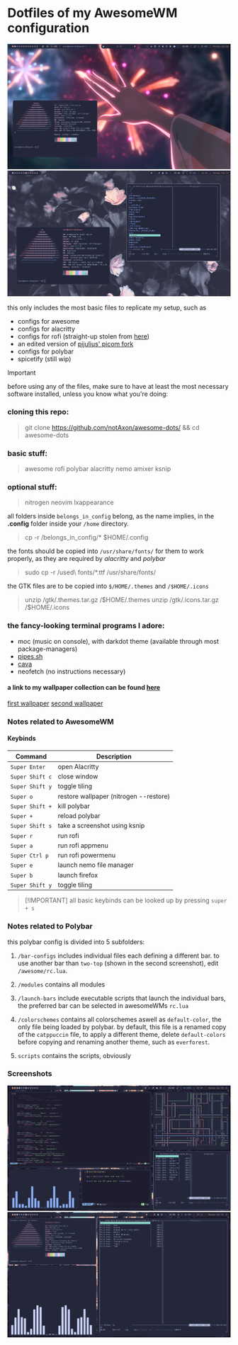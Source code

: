 # Dotfiles of my AwesomeWM configuration

![the almighty rice (incomplete)](https://github.com/notAxon/awesome-dots/blob/main/screenshots/ksnip_20240108-113415.png)
![the almighty rice with the two-top-polybar config](https://github.com/notAxon/awesome-dots/blob/main/screenshots/ksnip_20240212-165653.png)

this only includes the most basic files to replicate my setup, such as 

+ configs for awesome
+ configs for alacritty
+ configs for rofi (straight-up stolen from [here](https://github.com/adi1090x/rofi))
+ an edited version of [pijulius' picom fork](https://github.com/pijulius/picom)
+ configs for polybar
+ spicetify (still wip)

>[!IMPORTANT]
>before using any of the files, make sure to have at least the most necessary software installed, unless you know what you're doing:

### cloning this repo:

> git clone https://github.com/notAxon/awesome-dots/ && cd awesome-dots

### basic stuff: 

> awesome rofi polybar alacritty nemo amixer ksnip 

### optional stuff:

> nitrogen neovim lxappearance 


all folders inside `belongs_in_config` belong, as the name implies, in the **.config** folder inside your `/home` directory. 

> cp -r /belongs_in_config/* \$HOME/.config

the fonts should be copied into `/usr/share/fonts/` for them to work properly, as they are required by *alacritty* and *polybar*

> sudo cp -r /used\ fonts/*.ttf /usr/share/fonts/

the GTK files are to be copied into `$/HOME/.themes` and `/$HOME/.icons` 

> unzip /gtk/.themes.tar.gz /\$HOME/.themes 
> unzip /gtk/.icons.tar.gz /\$HOME/.icons

### the fancy-looking terminal programs I adore:

+ moc (music on console), with darkdot theme (available through most package-managers)
+ [pipes.sh](https://github.com/pipeseroni/pipes.sh)
+ [cava](https://github.com/karlstav/cava)
+ neofetch (no instructions necessary)

#### a link to my wallpaper collection can be found [here](https://github.com/notAxon/wallpapers)

[first wallpaper](https://github.com/notAxon/wallpapers/blob/main/Anime/Screenshot_499.png) [second wallpaper](https://github.com/notAxon/wallpapers/blob/main/catppuccin/Pink_Flowers_Photograph_by_Lisa_Fotios.jpeg)

### Notes related to AwesomeWM

#### Keybinds

| Command | Description |
| --- | --- |
| `Super Enter` | open Alacritty |
| `Super Shift c` | close window |
| `Super Shift y` | toggle tiling |
| `Super o` | restore wallpaper (nitrogen --restore) |
| `Super Shift +` | kill polybar |
| `Super +` | reload polybar |
| `Super Shift s` | take a screenshot using ksnip |
| `Super r` | run rofi |
| `Super a` | run rofi appmenu |
| `Super Ctrl p` | run rofi powermenu |
| `Super e` | launch nemo file manager |
| `Super b` | launch firefox |
| `Super Shift y` | toggle tiling |

>[!IMPORTANT] all basic keybinds can be looked up by pressing `super + s`

### Notes related to Polybar

this polybar config is divided into 5 subfolders:

1. `/bar-configs`
  includes individual files each defining a different bar. to use another bar than `two-top` (shown in the second screenshot), edit `/awesome/rc.lua`.

2. `/modules`
   contains all modules

3. `/launch-bars`
   include executable scripts that launch the individual bars, the preferred bar can be selected in awesomeWMs `rc.lua`

4. `/colorschemes`
   contains all colorschemes aswell as `default-color`, the only file being loaded by polybar. by default, this file is a renamed copy of the `catppuccin` file, to apply a different theme, delete `default-colors` before copying and renaming another theme, such as `everforest`.

5. `scripts`
   contains the scripts, obviously



### Screenshots

![neovim, cava, pipes.sh and mocp](https://github.com/notAxon/awesome-dots/blob/main/screenshots/ksnip_20240401-093013.png)
![neofetch, cava and mocp](https://github.com/notAxon/awesome-dots/blob/main/screenshots/ksnip_20240401-091251.png)






